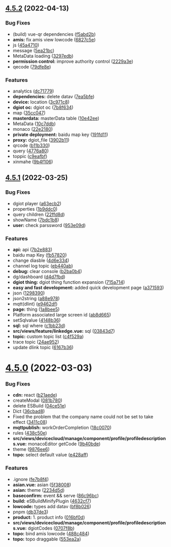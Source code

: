 ## [4.5.2](https://github.com/dgiot/dgiot-dashboard/compare/v4.5.1...v4.5.2) (2022-04-13)


### Bug Fixes

* (build) vue-qr dependencies ([f5abd2b](https://github.com/dgiot/dgiot-dashboard/commit/f5abd2b159b3819d69b46f492635a5de6535427d))
* **amis:** fix amis view lowcode ([6827c5e](https://github.com/dgiot/dgiot-dashboard/commit/6827c5e7f79e06bf37cffc889601874beb6cc014))
* js ([45a4710](https://github.com/dgiot/dgiot-dashboard/commit/45a471030c9acb0cf3ee9c988465820002c05cc4))
* message ([5ea21bc](https://github.com/dgiot/dgiot-dashboard/commit/5ea21bc11155c7d61eba572706520f705b4cc3c3))
* MetaData loading ([3297edb](https://github.com/dgiot/dgiot-dashboard/commit/3297edbfb9e65c8984bcfcfc8d46fa89a71e7df0))
* **permission control:** improve authority control ([2229a3e](https://github.com/dgiot/dgiot-dashboard/commit/2229a3e43bd7b6241f4ee57f8474af4e4179e94f))
* qecode ([79dfe8e](https://github.com/dgiot/dgiot-dashboard/commit/79dfe8edd3228abd66b0d8fc88434348e2e9b519))


### Features

* analytics ([dc71779](https://github.com/dgiot/dgiot-dashboard/commit/dc71779e6d286a488cd329547a19159469ea8ba7))
* **dependencies:** delete datav ([7ea5bfe](https://github.com/dgiot/dgiot-dashboard/commit/7ea5bfed8ed14a92623bb3bdc7494fd0049bf0a5))
* **device:** location ([3c971c8](https://github.com/dgiot/dgiot-dashboard/commit/3c971c8438e48ecc65aedb0ee710149c3a324c0b))
* **dgiot oc:** dgiot oc ([7b8f634](https://github.com/dgiot/dgiot-dashboard/commit/7b8f63488b00f3f3092169f7eb145b8ed29271f6))
* map ([35cc047](https://github.com/dgiot/dgiot-dashboard/commit/35cc04733f0aa00ef5cd52d0cab7cfca3f77b14e))
* **masterdata:** masterData table ([10e42ee](https://github.com/dgiot/dgiot-dashboard/commit/10e42eebf954deb4211aa03ca127763f58614695))
* MetaData ([10c7ddb](https://github.com/dgiot/dgiot-dashboard/commit/10c7ddb04320d6aca9493487cb4994797f1b0bb5))
* monaco ([22e2180](https://github.com/dgiot/dgiot-dashboard/commit/22e218014284689c746a0b46c06d3e82685c3a24))
* **private deployment:** baidu map key ([191fd11](https://github.com/dgiot/dgiot-dashboard/commit/191fd11bc8327a621773b42afe0ddf4f885b5817))
* **proxy:** dgiot_file ([3902b11](https://github.com/dgiot/dgiot-dashboard/commit/3902b11366f209e5cf251618bb19b5656afa46c0))
* qrcode ([b11b330](https://github.com/dgiot/dgiot-dashboard/commit/b11b33068748f9d9097cc153af30d34b544cd701))
* query ([4776a80](https://github.com/dgiot/dgiot-dashboard/commit/4776a80ac7c598e34f740329dabfff5fb2bcd54e))
* toppic ([c9eafbf](https://github.com/dgiot/dgiot-dashboard/commit/c9eafbfadb848ab1ad89d211ced2ecd8d327b33a))
* xinmahe ([9b4f106](https://github.com/dgiot/dgiot-dashboard/commit/9b4f1060608061eb2b3acc2ab5adc3c8aadd7ba7))



## [4.5.1](https://github.com/dgiot/dgiot-dashboard/compare/v4.5.0...v4.5.1) (2022-03-25)


### Bug Fixes

* dgiot player ([a63ecb2](https://github.com/dgiot/dgiot-dashboard/commit/a63ecb246655209940b635f94d0a31262909cfbc))
* properties ([1b9ddc0](https://github.com/dgiot/dgiot-dashboard/commit/1b9ddc08a20067c22081143cac2b1c799243d21a))
* query children ([22ffd8d](https://github.com/dgiot/dgiot-dashboard/commit/22ffd8de7b7359d6c02deb8f4f65b4377e4e959e))
* showName ([7bdc1b8](https://github.com/dgiot/dgiot-dashboard/commit/7bdc1b8ba5ff101cc4ba339066ed0f1713bca767))
* **user:** check parssword ([953e09d](https://github.com/dgiot/dgiot-dashboard/commit/953e09da58fac5cfb116ed21e82962283a875d93))


### Features

* **api:** api ([7b2e883](https://github.com/dgiot/dgiot-dashboard/commit/7b2e8830db65f6aa201250fccbb4b0305f8fe80b))
* baidu map Key ([fb57820](https://github.com/dgiot/dgiot-dashboard/commit/fb57820edfdee2bce9ab26bd5f90378f2385ace0))
* change diasble ([4d6e334](https://github.com/dgiot/dgiot-dashboard/commit/4d6e334deeb0b7a715eb97c62274ceac37ae66cd))
* channel log topic ([eb440ab](https://github.com/dgiot/dgiot-dashboard/commit/eb440abc35f1e84340aef27a26bacb37592334ce))
* **debug:** clear console ([b2ba0b4](https://github.com/dgiot/dgiot-dashboard/commit/b2ba0b44aff5c6699f9c9add1756316c082fa020))
* dg/dashboard ([d4d7fbd](https://github.com/dgiot/dgiot-dashboard/commit/d4d7fbd3a42562cbffdcbf054d9fb387f03d8216))
* **dgiot thing:** dgiot thing function expansion ([715a714](https://github.com/dgiot/dgiot-dashboard/commit/715a7140673bab6b25d75ecd3f587147b78a5c7a))
* **easy and fast development:** added quick development page ([a371593](https://github.com/dgiot/dgiot-dashboard/commit/a371593264dbbce775b46bbf631312f2baa534ef))
* json ([1298390](https://github.com/dgiot/dgiot-dashboard/commit/1298390ea1324cc686a12997fdec6374416c41f8))
* json2string ([a88e978](https://github.com/dgiot/dgiot-dashboard/commit/a88e9782c5f9b6730c4ee3ad0cb0a111b5572385))
* mqtt(dlint) ([e9462df](https://github.com/dgiot/dgiot-dashboard/commit/e9462df5d1c2db8ac45f808420f4610663e22ec5))
* **page:** thing ([1a8bee5](https://github.com/dgiot/dgiot-dashboard/commit/1a8bee56edd61da8de16d0db3933efdbb5b91709))
* Platform associated large screen id ([ab8d665](https://github.com/dgiot/dgiot-dashboard/commit/ab8d6652c71c8c89d0bc579e65c6155f2339fc10))
* setSqlvalue ([4148b36](https://github.com/dgiot/dgiot-dashboard/commit/4148b36f268127d12724a1ee4f7cab07b3e41985))
* **sql:** sql where ([c1bb23d](https://github.com/dgiot/dgiot-dashboard/commit/c1bb23d787792793b98f270618e7a5d72779d7f8))
* **src/views/feature/linkedge.vue:** sql ([03843d7](https://github.com/dgiot/dgiot-dashboard/commit/03843d7b0196e01ebd0ed6c1569cf96ada1681fc))
* **topic:** custom topic list ([c4f529a](https://github.com/dgiot/dgiot-dashboard/commit/c4f529af51e6767dc9a60c0eb7e800bc2ec1373b))
* trace topic ([24ae952](https://github.com/dgiot/dgiot-dashboard/commit/24ae952ccc6ef7d1eb7c320587341c7bbc306c36))
* update dlink topic ([6167b36](https://github.com/dgiot/dgiot-dashboard/commit/6167b3676744d2e6d607097baca761a086e3fe0d))



# [4.5.0](https://github.com/dgiot/dgiot-dashboard/compare/db37de39b3b74b19e0e357084767b2befb99eaf2...v4.5.0) (2022-03-03)


### Bug Fixes

* **cdn:** react ([b21aede](https://github.com/dgiot/dgiot-dashboard/commit/b21aedefe3660292611b101d69cf8ede4c8319d6))
* createModal ([081b780](https://github.com/dgiot/dgiot-dashboard/commit/081b7805a86d9388b1db38854bba44e794dd6d6c))
* delete ESBuild ([04ce51e](https://github.com/dgiot/dgiot-dashboard/commit/04ce51e1a34e3ec5f00deaf0717198391d760396))
* Dict ([36cbad8](https://github.com/dgiot/dgiot-dashboard/commit/36cbad8d0757197ba5982673208317eedfefb540))
* Fixed the problem that the company name could not be set to take effect ([3411c08](https://github.com/dgiot/dgiot-dashboard/commit/3411c085dc72ae04c6cfce5359134f921707e88a))
* **mqttpublish:** workOrderCompletion ([18c0070](https://github.com/dgiot/dgiot-dashboard/commit/18c00701818f2607f726cfb81434cd95025a159f))
* rules ([438c50e](https://github.com/dgiot/dgiot-dashboard/commit/438c50e84368f1a2ea39a86d1e2c3ad8d62a4d92))
* **src/views/devicecloud/manage/component/profile/profiledescriptions.vue:** monacoEditor getCode ([9b40bde](https://github.com/dgiot/dgiot-dashboard/commit/9b40bdee855ed1b3ea3956e7000f5d94557bf2e4))
* theme ([9876ee6](https://github.com/dgiot/dgiot-dashboard/commit/9876ee62cd1613ed149a39d0e2d6891b95d95b4f))
* **topo:** select default value ([e428aff](https://github.com/dgiot/dgiot-dashboard/commit/e428aff5f28a43efc5ac044413886dee5081078d))


### Features

* .ignore ([fe7b8f4](https://github.com/dgiot/dgiot-dashboard/commit/fe7b8f4d6a2a4f4ce0ffda07f2aba90e62485af2))
* **asian.vue:** asian ([5f38008](https://github.com/dgiot/dgiot-dashboard/commit/5f3800816e3e02974ea09a8ff4a9783d8ac8d986))
* **asian:** theme ([2234d5d](https://github.com/dgiot/dgiot-dashboard/commit/2234d5d2d70decfe13339f4517b2b20a1aae9ee4))
* **baseconfirm:** event && serve ([86c96bc](https://github.com/dgiot/dgiot-dashboard/commit/86c96bc6780ad8289cb986be891834b77215ad45))
* **build:** eSBuildMinifyPlugin ([4632cf7](https://github.com/dgiot/dgiot-dashboard/commit/4632cf74835d5a5a4b6a6ba7efa7f4e23154ba93))
* **lowcode:** types add datav ([bf8b026](https://github.com/dgiot/dgiot-dashboard/commit/bf8b026088b80c760a05c1e10360c31deb4493d5))
* pnpm ([db37de3](https://github.com/dgiot/dgiot-dashboard/commit/db37de39b3b74b19e0e357084767b2befb99eaf2))
* **product:** 1. product info ([016bf0d](https://github.com/dgiot/dgiot-dashboard/commit/016bf0d80d4485c49e91808a70ee758bda5f51d0))
* **src/views/devicecloud/manage/component/profile/profiledescriptions.vue:** dgiotCodes ([0707f8b](https://github.com/dgiot/dgiot-dashboard/commit/0707f8b841bba1b7885ff7c2a03b6a9bdb270806))
* **topo:** bind amis lowcode ([488c484](https://github.com/dgiot/dgiot-dashboard/commit/488c4843821cdfde300da44661e965e659f421b5))
* **topo:** topo draggable ([553ea2a](https://github.com/dgiot/dgiot-dashboard/commit/553ea2a16c097fcb2fb668d2600622566b8acd49))



